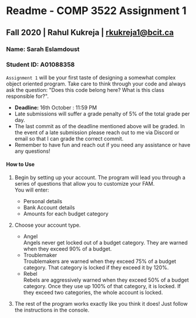 # Readme - COMP 3522 Assignment 1
## Fall 2020 | Rahul Kukreja | rkukreja1@bcit.ca

### Name: Sarah Eslamdoust
### Student ID: A01088358

`Assignment 1` will be your first taste of designing a somewhat complex object oriented program. Take care to think through your code and always ask the question: "Does this code belong here? What is this class responsible for?".
  - **Deadline:** 16th October : 11:59 PM
  - Late submissions will suffer a grade penalty of 5% of the total grade per day.
  - The last commit as of the deadline mentioned above will be graded. In the event of a late submission please reach out to me via Discord or email so that I can grade the correct commit.
  - Remember to have fun and reach out if you need any assistance or have any questions!

#### How to Use
1. Begin by setting up your account. The program will lead you through a
 series of questions that allow you to customize your FAM.  
 You will enter:
   - Personal details
   - Bank Account details
   - Amounts for each budget category  
 
2. Choose your account type.
    - Angel  
    Angels never get locked out of a budget category. They are warned
    when they exceed 90% of a budget.
    - Troublemaker  
    Troublemakers are warned when they exceed 75% of a budget category.
    That category is locked if they exceed it by 120%.
    - Rebel  
    Rebels are aggressively warned when they exceed 50% of a budget category.
    Once they use up 100% of that category, it is locked. If they exceed
    two categories, the whole account is locked.

3. The rest of the program works exactly like you think it does! Just follow
the instructions in the console.